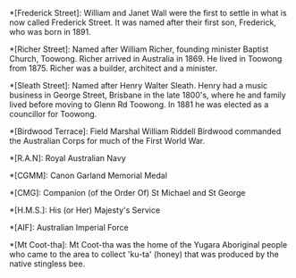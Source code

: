<!-- include this file in pages to make abbreviations show -->

*[Frederick Street]: William and Janet Wall were the first to settle in what is now called Frederick Street. It was named after their first son, Frederick, who was born in 1891. 

*[Richer Street]: Named after William Richer, founding minister Baptist Church, Toowong. Richer arrived in Australia in 1869. He lived in Toowong from 1875. Richer was a builder, architect and a minister.

*[Sleath Street]: Named after Henry Walter Sleath. Henry had a music business in George Street, Brisbane in the late 1800's, where he and family lived before moving to Glenn Rd Toowong. In 1881 he was elected as a councillor for Toowong.

*[Birdwood Terrace]: Field Marshal William Riddell Birdwood commanded the Australian Corps for much of the First World War.

*[R.A.N]: Royal Australian Navy

*[CGMM]: Canon Garland Memorial Medal

*[CMG]: Companion (of the Order Of) St Michael and St George

*[H.M.S.]: His (or Her) Majesty's Service

*[AIF]: Australian Imperial Force

*[Mt Coot-tha]: Mt Coot-tha was the home of the Yugara Aboriginal people who came to the area to collect 'ku-ta' (honey) that was produced by the native stingless bee.
